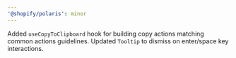 ```yaml
---
'@shopify/polaris': minor
---
```


Added `useCopyToClipboard` hook for building copy actions matching common actions guidelines. Updated `Tooltip` to dismiss on enter/space key interactions.
